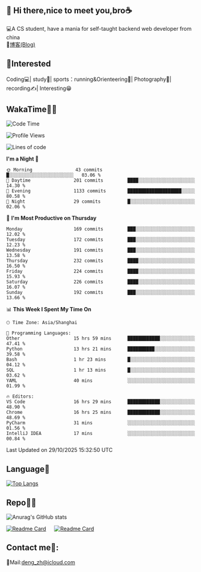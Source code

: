 👋 Hi there,nice to meet you,bro☕
---
💻A CS student, have a mania for self-taught backend web developer from china   
📌[博客(Blog)](https://github.com/HealUP/MyBlog)

 <!-- waka-box start -->
 <!-- waka-box end -->
 
🧲**Interested**
--
Coding💻| study📖| sports：running&Orienteering🏃‍| Photography📸| recording✍️| Interesting😁

WakaTime👨‍💻
---
<!--START_SECTION:waka-->
![Code Time](http://img.shields.io/badge/Code%20Time-3%2C794%20hrs%2035%20mins-blue)

![Profile Views](http://img.shields.io/badge/Profile%20Views-0-blue)

![Lines of code](https://img.shields.io/badge/From%20Hello%20World%20I%27ve%20Written-205.1%20thousand%20lines%20of%20code-blue)

**I'm a Night 🦉** 

```text
🌞 Morning                43 commits          █░░░░░░░░░░░░░░░░░░░░░░░░   03.06 % 
🌆 Daytime                201 commits         ████░░░░░░░░░░░░░░░░░░░░░   14.30 % 
🌃 Evening                1133 commits        ████████████████████░░░░░   80.58 % 
🌙 Night                  29 commits          █░░░░░░░░░░░░░░░░░░░░░░░░   02.06 % 
```
📅 **I'm Most Productive on Thursday** 

```text
Monday                   169 commits         ███░░░░░░░░░░░░░░░░░░░░░░   12.02 % 
Tuesday                  172 commits         ███░░░░░░░░░░░░░░░░░░░░░░   12.23 % 
Wednesday                191 commits         ███░░░░░░░░░░░░░░░░░░░░░░   13.58 % 
Thursday                 232 commits         ████░░░░░░░░░░░░░░░░░░░░░   16.50 % 
Friday                   224 commits         ████░░░░░░░░░░░░░░░░░░░░░   15.93 % 
Saturday                 226 commits         ████░░░░░░░░░░░░░░░░░░░░░   16.07 % 
Sunday                   192 commits         ███░░░░░░░░░░░░░░░░░░░░░░   13.66 % 
```


📊 **This Week I Spent My Time On** 

```text
🕑︎ Time Zone: Asia/Shanghai

💬 Programming Languages: 
Other                    15 hrs 59 mins      ████████████░░░░░░░░░░░░░   47.41 % 
Python                   13 hrs 21 mins      ██████████░░░░░░░░░░░░░░░   39.58 % 
Bash                     1 hr 23 mins        █░░░░░░░░░░░░░░░░░░░░░░░░   04.12 % 
SQL                      1 hr 13 mins        █░░░░░░░░░░░░░░░░░░░░░░░░   03.62 % 
YAML                     40 mins             ░░░░░░░░░░░░░░░░░░░░░░░░░   01.99 % 

🔥 Editors: 
VS Code                  16 hrs 29 mins      ████████████░░░░░░░░░░░░░   48.90 % 
Chrome                   16 hrs 25 mins      ████████████░░░░░░░░░░░░░   48.69 % 
PyCharm                  31 mins             ░░░░░░░░░░░░░░░░░░░░░░░░░   01.56 % 
IntelliJ IDEA            17 mins             ░░░░░░░░░░░░░░░░░░░░░░░░░   00.84 % 
```


 Last Updated on 29/10/2025 15:32:50 UTC
<!--END_SECTION:waka-->

Language🚀
---
[![Top Langs](https://github-readme-stats.vercel.app/api/top-langs/?username=HealUP&layout=compact&hide_border=true)](https://github.com/HealUP)

Repo🧑‍💻
---
![Anurag's GitHub stats](https://github-readme-stats.vercel.app/api?username=HealUP&count_private=true&show_icons=true&theme=gruvbox&hide_border=true) 

[![Readme Card](https://github-readme-stats.vercel.app/api/pin/?username=HealUP&repo=InternetEy&theme=transparent)](https://github.com/HealUP/InternetEy) &emsp;
[![Readme Card](https://github-readme-stats.vercel.app/api/pin/?username=HealUP&repo=CampusExperience&theme=transparent)](https://github.com/HealUP/CampusExperience)


Contact me📱:
---
📮Mail:deng_zh@icloud.com  
